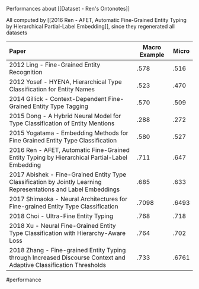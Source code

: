Performances about [[Dataset - Ren's Ontonotes]]

All computed by [[2016 Ren - AFET, Automatic Fine-Grained Entity Typing by Hierarchical Partial-Label Embedding]], since they regenerated all datasets

| Paper                                                                                                              | Macro Example | Micro |
|:------------------------------------------------------------------------------------------------------------------ | ------------- | ----- |
| 2012 Ling - Fine-Grained Entity Recognition                                                                        | .578          | .516  |
| 2012 Yosef - HYENA, Hierarchical Type Classification for Entity Names                                              | .523          | .470  |
| 2014 Gillick - Context-Dependent Fine-Grained Entity Type Tagging                                                  | .570          | .509  |
| 2015 Dong - A Hybrid Neural Model for Type Classification of Entity Mentions                                       | .288          | .272  |
| 2015 Yogatama - Embedding Methods for Fine Grained Entity Type Classification                                      | .580          | .527  |
| 2016 Ren - AFET, Automatic Fine-Grained Entity Typing by Hierarchical Partial-Label Embedding                      | .711          | .647  |
| 2017 Abishek - Fine-Grained Entity Type Classification by Jointly Learning Representations and Label Embeddings    | .685          | .633  |
| 2017 Shimaoka - Neural Architectures for Fine-grained Entity Type Classification                                   | .7098         | .6493 |
| 2018 Choi - Ultra-Fine Entity Typing                                                                               | .768          | .718  |
| 2018 Xu - Neural Fine-Grained Entity Type Classification with Hierarchy-Aware Loss                                 | .764          | .702  |
| 2018 Zhang - Fine-grained Entity Typing through Increased Discourse Context and Adaptive Classification Thresholds | .733          | .6761 | 

#performance 